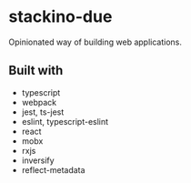 # stackino-due

Opinionated way of building web applications.

## Built with

* typescript
* webpack
* jest, ts-jest
* eslint, typescript-eslint
* react
* mobx
* rxjs
* inversify
* reflect-metadata